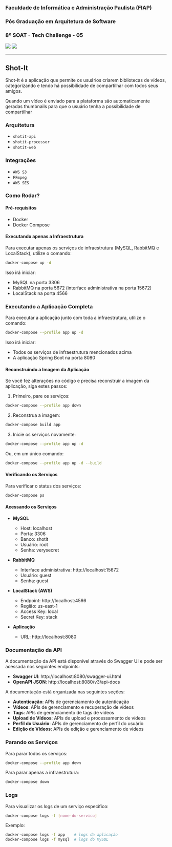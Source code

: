 ### Faculdade de Informática e Administração Paulista (FIAP)
### Pós Graduação em Arquitetura de Software
### 8º SOAT - Tech Challenge - 05
![](https://raw.githubusercontent.com/carlosmuller/shot-it-dashboard/refs/heads/badges/branches.svg)
![](https://raw.githubusercontent.com/carlosmuller/shot-it-dashboard/refs/heads/badges/jacoco.svg)

---

## Shot-It

Shot-It é a aplicação que permite os usuários criarem bibliotecas de vídeos, categorizando e tendo há possibilidade
de compartilhar com todos seus amigos.

Quando um vídeo é enviado para a plataforma são automaticamente geradas thumbnails para que o usuário
tenha a possibilidade de compartilhar


### Arquitetura

- `shotit-api`
- `shotit-processor`
- `shotit-web`

### Integrações

- `AWS S3`
- `FFmpeg`
- `AWS SES`

### Como Rodar? 

#### Pré-requisitos
- Docker
- Docker Compose

#### Executando apenas a Infraestrutura

Para executar apenas os serviços de infraestrutura (MySQL, RabbitMQ e LocalStack), utilize o comando:

```bash
docker-compose up -d
```

Isso irá iniciar:
- MySQL na porta 3306
- RabbitMQ na porta 5672 (interface administrativa na porta 15672)
- LocalStack na porta 4566

### Executando a Aplicação Completa

Para executar a aplicação junto com toda a infraestrutura, utilize o comando:

```bash
docker-compose --profile app up -d
```

Isso irá iniciar:
- Todos os serviços de infraestrutura mencionados acima
- A aplicação Spring Boot na porta 8080

#### Reconstruindo a Imagem da Aplicação

Se você fez alterações no código e precisa reconstruir a imagem da aplicação, siga estes passos:

1. Primeiro, pare os serviços:
```bash
docker-compose --profile app down
```

2. Reconstrua a imagem:
```bash
docker-compose build app
```

3. Inicie os serviços novamente:
```bash
docker-compose --profile app up -d
```

Ou, em um único comando:
```bash
docker-compose --profile app up -d --build
```

#### Verificando os Serviços

Para verificar o status dos serviços:
```bash
docker-compose ps
```

#### Acessando os Serviços

- **MySQL**
  - Host: localhost
  - Porta: 3306
  - Banco: shotit
  - Usuário: root
  - Senha: verysecret

- **RabbitMQ**
  - Interface administrativa: http://localhost:15672
  - Usuário: guest
  - Senha: guest

- **LocalStack (AWS)**
  - Endpoint: http://localhost:4566
  - Região: us-east-1
  - Access Key: local
  - Secret Key: stack

- **Aplicação**
  - URL: http://localhost:8080

### Documentação da API

A documentação da API está disponível através do Swagger UI e pode ser acessada nos seguintes endpoints:

- **Swagger UI**: http://localhost:8080/swagger-ui.html
- **OpenAPI JSON**: http://localhost:8080/v3/api-docs

A documentação está organizada nas seguintes seções:

- **Autenticação**: APIs de gerenciamento de autenticação
- **Vídeos**: APIs de gerenciamento e recuperação de vídeos
- **Tags**: APIs de gerenciamento de tags de vídeos
- **Upload de Vídeos**: APIs de upload e processamento de vídeos
- **Perfil do Usuário**: APIs de gerenciamento de perfil do usuário
- **Edição de Vídeos**: APIs de edição e gerenciamento de vídeos

### Parando os Serviços

Para parar todos os serviços:
```bash
docker-compose --profile app down
```

Para parar apenas a infraestrutura:
```bash
docker-compose down
```

### Logs

Para visualizar os logs de um serviço específico:
```bash
docker-compose logs -f [nome-do-servico]
```

Exemplo:
```bash
docker-compose logs -f app    # logs da aplicação
docker-compose logs -f mysql  # logs do MySQL
```
